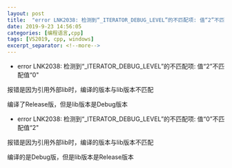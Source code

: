 ```yaml
---
layout: post
title:  "error LNK2038: 检测到“_ITERATOR_DEBUG_LEVEL”的不匹配项: 值“2”不匹配值“0"
date: 2019-9-23 14:56:05
categories: [编程语言,cpp]
tags: [VS2019, cpp, windows]
excerpt_separator: <!--more-->
---
```


* error LNK2038: 检测到“_ITERATOR_DEBUG_LEVEL”的不匹配项: 值“2”不匹配值“0"

报错是因为引用外部lib时，编译的版本与lib版本不匹配

编译了Release版，但是lib版本是Debug版本

* error LNK2038: 检测到“_ITERATOR_DEBUG_LEVEL”的不匹配项: 值“0”不匹配值“2"

报错是因为引用外部lib时，编译的版本与lib版本不匹配

编译的是Debug版，但是lib版本是Release版本
